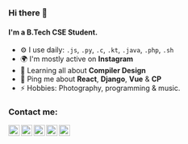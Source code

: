 ### Hi there 👋

#### I'm a B.Tech CSE Student.

- ⚙️ I use daily: `.js`, `.py`, `.c`, `.kt`, `.java`, `.php`, `.sh`
- 🌍 I'm mostly active on **Instagram**
- 🌱 Learning all about **Compiler Design**
- 💬 Ping me about **React**, **Django**, **Vue** & **CP**
- ⚡️ Hobbies: Photography, programming & music.


### Contact me:
[<img align="left" alt="Saheb Giri | LinkedIn" width="22px" src="https://cdn.jsdelivr.net/npm/simple-icons@v3/icons/linkedin.svg" />][linkedin]
[<img align="left" alt="Saheb Giri | Twitter" width="22px" src="https://cdn.jsdelivr.net/npm/simple-icons@v3/icons/twitter.svg" />][twitter]
[<img align="left" alt="Saheb Giri | Instagram" width="22px" src="https://cdn.jsdelivr.net/npm/simple-icons@v3/icons/instagram.svg" />][instagram]
[<img align="left" alt="Saheb Giri | Facebook" width="22px" src="https://cdn.jsdelivr.net/npm/simple-icons@v3/icons/facebook.svg" />][facebook]
[<img align="left" alt="Saheb Giri | YouTube" width="22px" src="https://cdn.jsdelivr.net/npm/simple-icons@v3/icons/youtube.svg" />][youtube]

[linkedin]: https://www.linkedin.com/in/iamsahebgiri/
[twitter]: https://twitter.com/iamsahebgiri
[instagram]: https://instagram.com/iamsahebgiri
[facebook]: https://facebook.com/iamsahebgiri
[youtube]: https://www.youtube.com/channel/UC9VTm-aiiHa4uUMWAgYtcHg
